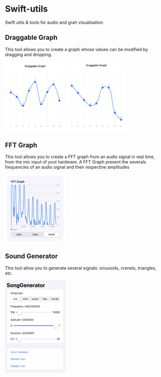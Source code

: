 # Swift-utils

Swift utils & tools for audio and grah visualisation

## Draggable Graph

This tool allows you to create a graph whose values can be modified by dragging and dropping.

<p float="left">
  <img src="./DraggableGraph/Drag1.jpg" width="200" />
  <img src="./DraggableGraph/Drag2.jpg" width="200" /> 
</p>

## FFT Graph

This tool allows you to create a FFT graph from an audio signal in real time, from the mic input of yout hardware.
A FFT Graph present the severals frequencies of an audio signal and their respective amplitudes

<img src="./FFTGraph/FFT.jpg" width="200" /> 

## Sound Generator

This tool allow you to generate several signals: sinusoids, crenels, triangles, etc.

<img src="./SoundGenerator/SoundGenerator.jpg" width="200" /> 

